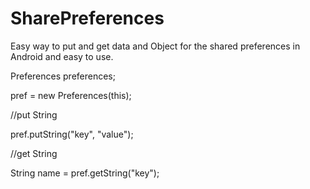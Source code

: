 # SharePreferences
Easy way to put and get data and Object for the shared preferences in Android and easy to use.

Preferences preferences;

pref = new Preferences(this);


//put String

pref.putString("key", "value");

//get String

String name = pref.getString("key");
